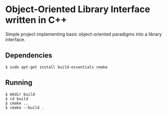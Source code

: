 # Object-Oriented Library Interface written in C++

Simple project implementing basic object-oriented paradigms into a library interface.

## Dependencies
~~~
$ sudo apt-get install build-essentials cmake
~~~

## Running
~~~
$ mkdir build
$ cd build
$ cmake ..
$ cmake --build .
~~~
